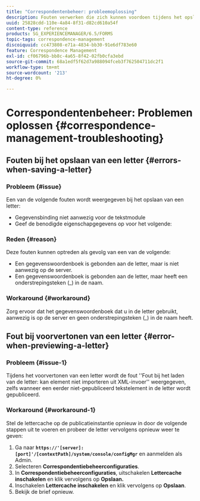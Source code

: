 ```yaml
---
title: "Correspondentenbeheer: probleemoplossing"
description: Fouten verwerken die zich kunnen voordoen tijdens het opslaan van een brief in een AEM Forms-omgeving.
uuid: 25828cdd-110e-4a84-8f31-d82cd610a54f
content-type: reference
products: SG_EXPERIENCEMANAGER/6.5/FORMS
topic-tags: correspondence-management
discoiquuid: cc473808-e71a-4834-bb30-91e6df783e60
feature: Correspondence Management
exl-id: cf06796b-bb8c-4a65-8f42-02fb0cfa3ebd
source-git-commit: 68a1edf5f62d7a988094fceb3f762504711dc2f1
workflow-type: tm+mt
source-wordcount: '213'
ht-degree: 0%

---
```


# Correspondentenbeheer: Problemen oplossen {#correspondence-management-troubleshooting}

## Fouten bij het opslaan van een letter {#errors-when-saving-a-letter}

### Probleem {#issue}

Een van de volgende fouten wordt weergegeven bij het opslaan van een letter:

* Gegevensbinding niet aanwezig voor de tekstmodule
* Geef de benodigde eigenschapgegevens op voor het volgende:

### Reden {#reason}

Deze fouten kunnen optreden als gevolg van een van de volgende:

* Een gegevenswoordenboek is gebonden aan de letter, maar is niet aanwezig op de server.
* Een gegevenswoordenboek is gebonden aan de letter, maar heeft een onderstrepingsteken (_) in de naam.

### Workaround {#workaround}

Zorg ervoor dat het gegevenswoordenboek dat u in de letter gebruikt, aanwezig is op de server en geen onderstrepingsteken (_) in de naam heeft.

## Fout bij voorvertonen van een letter {#error-when-previewing-a-letter}

### Probleem {#issue-1}

Tijdens het voorvertonen van een letter wordt de fout &#39;&#39;Fout bij het laden van de letter: kan element niet importeren uit XML-invoer&#39;&#39; weergegeven, zelfs wanneer een eerder niet-gepubliceerd tekstelement in de letter wordt gepubliceerd.

### Workaround {#workaround-1}

Stel de lettercache op de publicatieinstantie opnieuw in door de volgende stappen uit te voeren en probeer de letter vervolgens opnieuw weer te geven:

1. Ga naar **`https://'[server]:[port]'/[contextPath]/system/console/configMgr`** en aanmelden als Admin.
1. Selecteren **Correspondentiebeheerconfiguraties**.
1. In **Correspondentiebeheerconfiguraties**, uitschakelen **Lettercache inschakelen** en klik vervolgens op **Opslaan.**
1. Inschakelen **Lettercache inschakelen** en klik vervolgens op **Opslaan**.
1. Bekijk de brief opnieuw.
